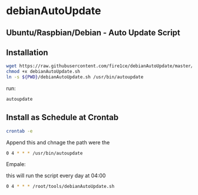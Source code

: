 # debianAutoUpdate

## Ubuntu/Raspbian/Debian - Auto Update Script

## Installation

```bash
wget https://raw.githubusercontent.com/fire1ce/debianAutoUpdate/master/debianAutoUpdate.sh
chmod +x debianAutoUpdate.sh
ln -s ${PWD}/debianAutoUpdate.sh /usr/bin/autoupdate
```

run:

```bash
autoupdate
```

## Install as Schedule at Crontab

```bash
crontab -e
```

Append this and chnage the path were the 

```bash
0 4 * * * /usr/bin/autoupdate
```

Empale:

this will run the script every day at 04:00

```bash
0 4 * * * /root/tools/debianAutoUpdate.sh
```


